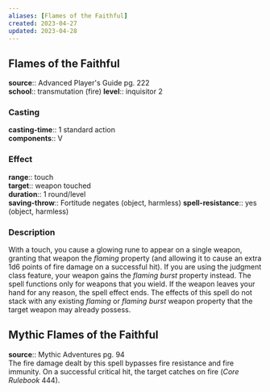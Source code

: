 ```yaml
---
aliases: [Flames of the Faithful]
created: 2023-04-27
updated: 2023-04-28
---
```


## Flames of the Faithful

**source**:: Advanced Player's Guide pg. 222  
**school**:: transmutation (fire)
**level**:: inquisitor 2

### Casting

**casting-time**:: 1 standard action  
**components**:: V

### Effect

**range**:: touch  
**target**:: weapon touched  
**duration**:: 1 round/level  
**saving-throw**:: Fortitude negates (object, harmless)
**spell-resistance**:: yes (object, harmless)

### Description

With a touch, you cause a glowing rune to appear on a single weapon, granting that weapon the *flaming* property (and allowing it to cause an extra 1d6 points of fire damage on a successful hit). If you are using the judgment class feature, your weapon gains the *flaming burst* property instead. The spell functions only for weapons that you wield. If the weapon leaves your hand for any reason, the spell effect ends. The effects of this spell do not stack with any existing *flaming* or *flaming burst* weapon property that the target weapon may already possess.

## Mythic Flames of the Faithful

**source**:: Mythic Adventures pg. 94  
The fire damage dealt by this spell bypasses fire resistance and fire immunity. On a successful critical hit, the target catches on fire (*Core Rulebook* 444).
